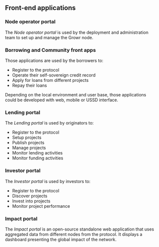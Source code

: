 ## Front-end applications

### Node operator portal

The _Node operator portal_ is used by the deployment and administration team to set up and manage the Growr node.

### Borrowing and Community front apps

Those applications are used by the borrowers to:

- Register to the protocol
- Operate their self-sovereign credit record
- Apply for loans from different projects
- Repay their loans

Depending on the local environment and user base, those applications could be developed with web, mobile or USSD interface.

### Lending portal

The _Lending portal_ is used by originators to:

- Register to the protocol
- Setup projects
- Publish projects
- Manage projects
- Monitor lending activities
- Monitor funding activities

### Investor portal

The _Investor portal_ is used by investors to:

- Register to the protocol
- Discover projects
- Invest into projects
- Monitor project performance

### Impact portal

The _Impact portal_ is an open-source standalone web application that uses aggregated data from different nodes from the protocol. It displays a dashboard presenting the global impact of the network.

<div style="page-break-after: always;"></div>
